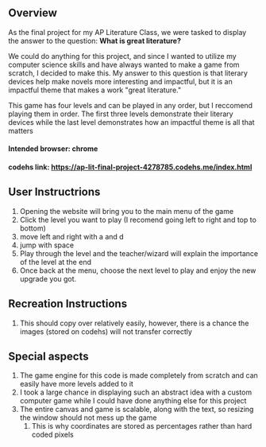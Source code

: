 ## Overview
As the final project for my AP Literature Class, we were tasked to display the answer to the question: **What is great literature?**

We could do anything for this project, and since I wanted to utilize my computer science skills and have always wanted to make a game from scratch, I decided to make this. My answer to this question is that literary devices help make novels more interesting and impactful, but it is an impactful theme that makes a work "great literature."

This game has four levels and can be played in any order, but I reccomend playing them in order. The first three levels demonstrate their literary devices while the last level demonstrates how an impactful theme is all that matters

#### Intended browser: chrome
#### codehs link: https://ap-lit-final-project-4278785.codehs.me/index.html

## User Instructrions
1. Opening the website will bring you to the main menu of the game
2. Click the level you want to play (I recomend going left to right and top to bottom)
3. move left and right with a and d
4. jump with space
5. Play through the level and the teacher/wizard will explain the importance of the level at the end
6. Once back at the menu, choose the next level to play and enjoy the new upgrade you got.

## Recreation Instructions
1. This should copy over relatively easily, however, there is a chance the images (stored on codehs) will not transfer correctly

## Special aspects
1. The game engine for this code is made completely from scratch and can easily have more levels added to it
2. I took a large chance in displaying such an abstract idea with a custom computer game while I could have done anything else for this project
3. The entire canvas and game is scalable, along with the text, so resizing the window should not mess up the game
    1. This is why coordinates are stored as percentages rather than hard coded pixels
